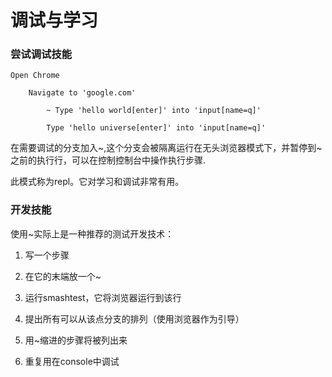 # 调试与学习

### 尝试调试技能

```
Open Chrome
 
    Navigate to 'google.com'
 
        ~ Type 'hello world[enter]' into 'input[name=q]'
 
        Type 'hello universe[enter]' into 'input[name=q]'
```

在需要调试的分支加入~,这个分支会被隔离运行在无头浏览器模式下，并暂停到~之前的执行行，可以在控制控制台中操作执行步骤.

此模式称为repl。它对学习和调试非常有用。

### 开发技能

使用~实际上是一种推荐的测试开发技术：

1. 写一个步骤
2. 在它的末端放一个~

3. 运行smashtest，它将浏览器运行到该行

4. 提出所有可以从该点分支的排列（使用浏览器作为引导）

5. 用~缩进的步骤将被列出来

6. 重复用在console中调试



